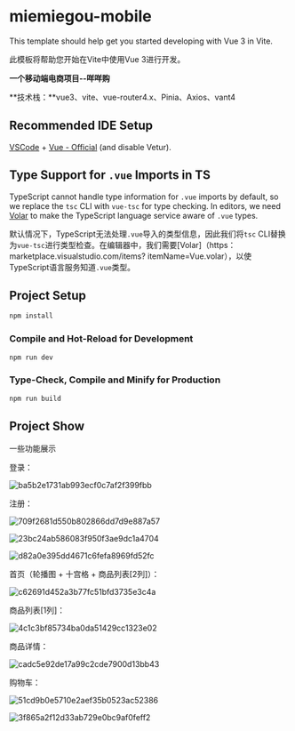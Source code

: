 # miemiegou-mobile

This template should help get you started developing with Vue 3 in Vite.

此模板将帮助您开始在Vite中使用Vue 3进行开发。



**一个移动端电商项目--咩咩购**

**技术栈：**vue3、vite、vue-router4.x、Pinia、Axios、vant4

## Recommended IDE Setup

[VSCode](https://code.visualstudio.com/) + [Vue - Official](https://marketplace.visualstudio.com/items?itemName=Vue.volar) (and disable Vetur).

## Type Support for `.vue` Imports in TS

TypeScript cannot handle type information for `.vue` imports by default, so we replace the `tsc` CLI with `vue-tsc` for type checking. In editors, we need [Volar](https://marketplace.visualstudio.com/items?itemName=Vue.volar) to make the TypeScript language service aware of `.vue` types.

默认情况下，TypeScript无法处理`.vue`导入的类型信息，因此我们将`tsc` CLI替换为`vue-tsc`进行类型检查。在编辑器中，我们需要[Volar]（https：marketplace.visualstudio.com/items? itemName=Vue.volar），以使TypeScript语言服务知道`.vue`类型。



## Project Setup

```sh
npm install
```

### Compile and Hot-Reload for Development

```sh
npm run dev
```

### Type-Check, Compile and Minify for Production

```sh
npm run build
```

## Project Show

一些功能展示

登录：

![ba5b2e1731ab993ecf0c7af2f399fbb](assets/ba5b2e1731ab993ecf0c7af2f399fbb.png)

注册：

![709f2681d550b802866dd7d9e887a57](assets/709f2681d550b802866dd7d9e887a57.png)

![23bc24ab586083f950f3ae9dc1a4704](assets/23bc24ab586083f950f3ae9dc1a4704.png)

![d82a0e395dd4671c6fefa8969fd52fc](assets/d82a0e395dd4671c6fefa8969fd52fc.png)

首页（轮播图 + 十宫格 + 商品列表[2列]）：

![c62691d452a3b77fc51bfd3735e3c4a](assets/c62691d452a3b77fc51bfd3735e3c4a.png)

商品列表[1列]：

![4c1c3bf85734ba0da51429cc1323e02](assets/4c1c3bf85734ba0da51429cc1323e02.png)

商品详情：

![cadc5e92de17a99c2cde7900d13bb43](assets/cadc5e92de17a99c2cde7900d13bb43.png)

购物车：

![51cd9b0e5710e2aef35b0523ac52386](assets/51cd9b0e5710e2aef35b0523ac52386.png)

![3f865a2f12d33ab729e0bc9af0feff2](assets/3f865a2f12d33ab729e0bc9af0feff2.png)
